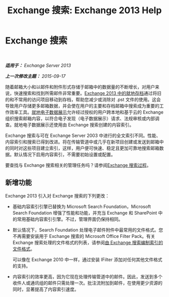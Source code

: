 ﻿---
title: 'Exchange 搜索: Exchange 2013 Help'
TOCTitle: Exchange 搜索
ms:assetid: 967e2a13-4e54-486a-ac22-08768674abbb
ms:mtpsurl: https://technet.microsoft.com/zh-cn/library/Bb232132(v=EXCHG.150)
ms:contentKeyID: 52061535
ms.date: 01/11/2018
mtps_version: v=EXCHG.150
ms.translationtype: HT
---

# Exchange 搜索

 

_**适用于：** Exchange Server 2013_

_**上一次修改主题：** 2015-09-17_

随着邮箱大小和以邮件和附件形式存储于邮箱中的数据量的不断增长，对用户来说，快速搜索和找到所需邮件非常重要。[Exchange 2013 中的就地存档](in-place-archiving-in-exchange-2013-exchange-2013-help.md)通过将旧的和不常用的访问项目移动到存档，帮助您减少或消除对 .pst 文件的使用。这会导致用户存储更多邮箱数据，并会使在用户的主要和存档邮箱中搜索成为重要的工作效率工具。[就地电子数据展示](in-place-ediscovery-exchange-2013-help.md)允许经过授权的用户跨本地和基于云的 Exchange 组织搜索邮箱内容，以符合电子发现（电子数据展示）请求、法规审核或内部调查。就地电子数据展示还使用由 Exchange 搜索创建的内容索引。

Exchange 搜索与可在 Exchange Server 2003 中进行的全文索引不同。性能、内容索引和搜索已得到改进。将在传输管道中或几乎在新项目创建或发送到邮箱中的同时对这些项目建立索引，这样，用户便可快速、稳定且更加可靠地搜索邮箱数据。默认情况下启用内容索引，不需要初始设置或配置。

要查找与 Exchange 搜索相关的管理任务吗？请参阅[Exchange 搜索过程](exchange-search-procedures-exchange-2013-help.md)。

## 新增功能

Exchange 2013 引入对 Exchange 搜索的下列更改：

  - 基础内容索引引擎已替换为 Microsoft Search Foundation，Microsoft Search Foundation 增强了性能和功能，并充当 Exchange 和 SharePoint 中的常用基础内容索引引擎。不过，管理界面仍保持相同。

  - 默认情况下，Search Foundation 处理电子邮件附件中最常用的文件格式。您不再需要安装用于 Exchange 搜索的 Microsoft Office Filter Pack。有关 Exchange 搜索处理的文件格式的列表，请参阅[由 Exchange 搜索编制索引的文件格式](file-formats-indexed-by-exchange-search-exchange-2013-help.md)。
    
    可以像在 Exchange 2010 中一样，通过安装 IFilter 添加对任何其他文件格式的支持。

  - 内容索引的效率更高，因为它现在处理传输管道中的邮件。因此，发送到多个收件人或通讯组的邮件只需处理一次。批注流附加到邮件，在使用更少资源的同时，显著提高了内容索引速度。

